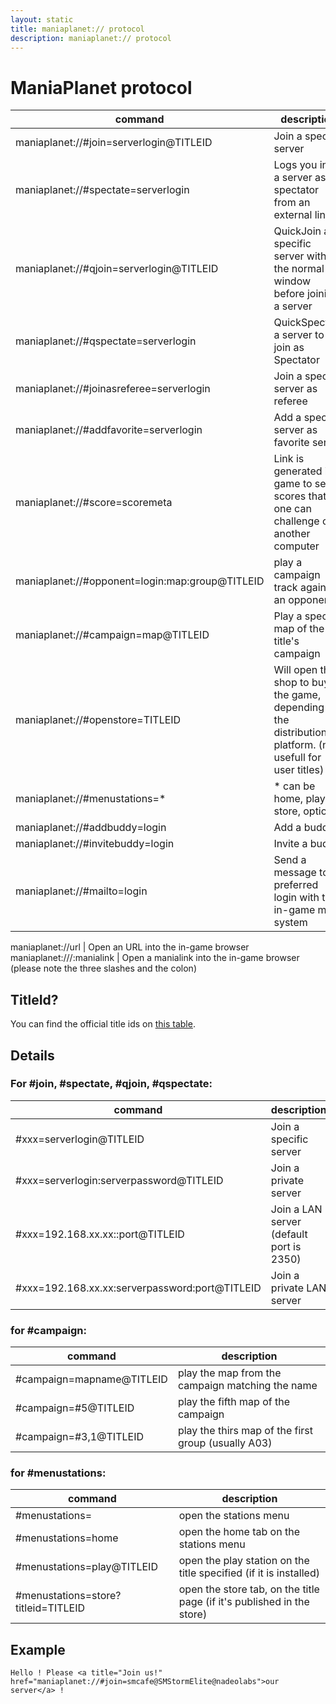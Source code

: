```yaml
---
layout: static
title: maniaplanet:// protocol
description: maniaplanet:// protocol
---
```


ManiaPlanet protocol
====================

command 												| description
--------------------------------------------------------|----------------------------
maniaplanet://#join=serverlogin@TITLEID					| Join a specific server
maniaplanet://#spectate=serverlogin 					| Logs you into a server as spectator from an external link
maniaplanet://#qjoin=serverlogin@TITLEID				| QuickJoin a specific server without the normal window before joining a server
maniaplanet://#qspectate=serverlogin 					| QuickSpectate a server to join as Spectator
maniaplanet://#joinasreferee=serverlogin 				| Join a specific server as referee
maniaplanet://#addfavorite=serverlogin 					| Add a specific server as favorite server
maniaplanet://#score=scoremeta							| Link is generated in game to send scores that one can challenge on another computer
maniaplanet://#opponent=login:map:group@TITLEID			| play a campaign track against an opponent
maniaplanet://#campaign=map@TITLEID			       		| Play a specific map of the title's campaign
maniaplanet://#openstore=TITLEID						| Will open the shop to buy the game, depending on the distribution platform. (no usefull for user titles)
maniaplanet://#menustations=*							| * can be home, play, store, options
maniaplanet://#addbuddy=login 							| Add a buddy
maniaplanet://#invitebuddy=login 						| Invite a buddy
maniaplanet://#mailto=login								| Send a message to a preferred login with the in-game mail system

maniaplanet://url 										| Open an URL into the in-game browser
maniaplanet:///:manialink 								| Open a manialink into the in-game browser (please note the three slashes and the colon)

## TitleId?

You can find the official title ids on [this table](../dedicated-server/titleids.html).

## Details

### For #join, #spectate, #qjoin, #qspectate:

command 										| description
------------------------------------------------|----------------------------
 #xxx=serverlogin@TITLEID						| Join a specific server
 #xxx=serverlogin:serverpassword@TITLEID		| Join a private server
 #xxx=192.168.xx.xx::port@TITLEID				| Join a LAN server (default port is 2350)
 #xxx=192.168.xx.xx:serverpassword:port@TITLEID	| Join a private LAN server


### for #campaign:

command 										| description
------------------------------------------------|----------------------------
 #campaign=mapname@TITLEID						| play the map from the campaign matching the name
 #campaign=#5@TITLEID							| play the fifth map of the campaign
 #campaign=#3,1@TITLEID							| play the thirs map of the first group (usually A03)


### for #menustations:

command 										| description
------------------------------------------------|----------------------------
 #menustations=									| open the stations menu
 #menustations=home								| open the home tab on the stations menu
 #menustations=play@TITLEID						| open the play station on the title specified (if it is installed)
 #menustations=store?titleid=TITLEID			| open the store tab, on the title page (if it's published in the store)


## Example

`Hello ! Please <a title="Join us!" href="maniaplanet://#join=smcafe@SMStormElite@nadeolabs">our server</a> !`
